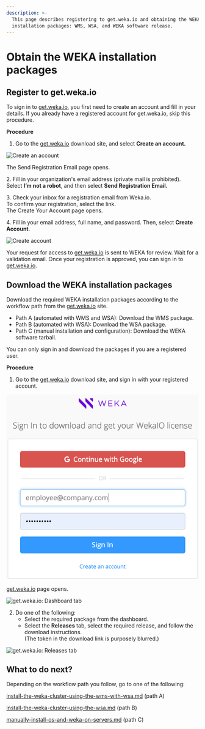 ```yaml
---
description: >-
  This page describes registering to get.weka.io and obtaining the WEKA
  installation packages: WMS, WSA, and WEKA software release.
---
```


# Obtain the WEKA installation packages

## **Register to get.weka.io**

To sign in to [get.weka.io](http://get.weka.io), you first need to create an account and fill in your details. If you already have a registered account for get.weka.io, skip this procedure.

**Procedure**

1. Go to the [get.weka.io](https://get.weka.io/ui/dashboard) download site, and select **Create an account.**

![Create an account](../../.gitbook/assets/Sign-in\_create\_an\_account.png)

The Send Registration Email page opens.

2\. Fill in your organization's email address (private mail is prohibited).\
&#x20;   Select **I’m not a robot**, and then select **Send Registration Email.**

3\. Check your inbox for a registration email from Weka.io. \
&#x20;   To confirm your registration, select the link.\
&#x20;   The Create Your Account page opens.

4\. Fill in your email address, full name, and password. Then, select **Create Account**.

![Create account](../../.gitbook/assets/Create\_an\_account.png)

Your request for access to [get.weka.io](http://get.weka.io) is sent to WEKA for review. Wait for a validation email. Once your registration is approved, you can sign in to [get.weka.io](http://get.weka.io).

## **Download the** WEKA **installation packages**

Download the required WEKA installation packages according to the workflow path from the [get.weka.io](https://get.weka.io/ui/dashboard) site.

* Path A (automated with WMS and WSA): Download the WMS package.
* Path B (automated with WSA): Download the WSA package.
* Path C (manual installation and configuration): Download the WEKA software tarball.

You can only sign in and download the packages if you are a registered user.

**Procedure**

1. Go to the [get.weka.io](https://get.weka.io/ui/dashboard) download site, and sign in with your registered account.

![Sign in to download and get your Weka license](../../.gitbook/assets/sign-in-for-download.png)

[get.weka.io](http://get.weka.io) page opens.

![get.weka.io: Dashboard tab](../../.gitbook/assets/Get\_Weka\_dashboard\_tab.png)

2. Do one of the following:
   * Select the required package from the dashboard.
   * Select the **Releases** tab, select the required release, and follow the download instructions.\
     (The token in the download link is purposely blurred.)

![get.weka.io: Releases tab](../../.gitbook/assets/Get\_Weka\_download\_tab.png)

## What to do next?

Depending on the workflow path you follow, go to one of the following:

[install-the-weka-cluster-using-the-wms-with-wsa.md](install-the-weka-cluster-using-the-wms-with-wsa.md "mention") (path A)

[install-the-weka-cluster-using-the-wsa.md](install-the-weka-cluster-using-the-wsa.md "mention") (path B)

[manually-install-os-and-weka-on-servers.md](manually-install-os-and-weka-on-servers.md "mention") (path C)

